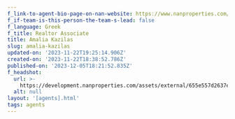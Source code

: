 ```yaml
---
f_link-to-agent-bio-page-on-nan-website: https://www.nanproperties.com/agents/73811-amalia-kazilas
f_if-team-is-this-person-the-team-s-lead: false
f_language: Greek
f_title: Realtor Associate
title: Amalia Kazilas
slug: amalia-kazilas
updated-on: '2023-11-22T19:25:14.906Z'
created-on: '2023-11-22T18:38:52.786Z'
published-on: '2023-12-05T18:21:52.835Z'
f_headshot:
  url: >-
    https://development.nanproperties.com/assets/external/655e557d2637ef4cc5b6bd45_ad5f5a59114eaa29cd94d3df28483aa4.webp
  alt: null
layout: '[agents].html'
tags: agents
---
```



